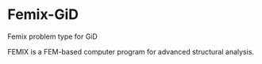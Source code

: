 # Femix-GiD

Femix problem type for GiD

FEMIX is a FEM-based computer program for advanced structural analysis.
